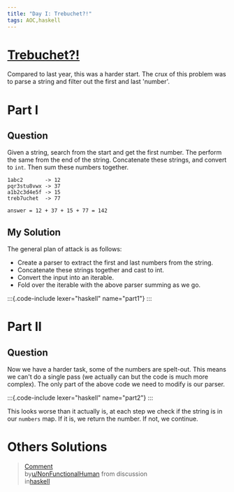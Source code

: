 ```yaml
---
title: "Day I: Trebuchet?!"
tags: AOC,haskell
---
```


# [Trebuchet?!](https://adventofcode.com/2023/day/1)

Compared to last year, this was a harder start. The crux of this problem was to parse a
string and filter out the first and last 'number'.

# Part I
## Question
Given a string, search from the start and get the first number. The perform the same
from the end of the string. Concatenate these strings, and convert to `int`. Then sum
these numbers together.

```
1abc2       -> 12
pqr3stu8vwx -> 37
a1b2c3d4e5f -> 15
treb7uchet  -> 77

answer = 12 + 37 + 15 + 77 = 142
```

## My Solution
The general plan of attack is as follows:

- Create a parser to extract the first and last numbers from the string.
- Concatenate these strings together and cast to int.
- Convert the input into an iterable.
- Fold over the iterable with the above parser summing as we go.

:::{.code-include lexer="haskell" name="part1"}
:::

# Part II
## Question
Now we have a harder task, some of the numbers are spelt-out. This means we can't do a
single pass (we actually can but the code is much more complex). The only part of the
above code we need to modify is our parser.

:::{.code-include lexer="haskell" name="part2"}
:::

This looks worse than it actually is, at each step we check if the string is in our
`numbers` map. If it is, we return the number. If not, we continue.

# Others Solutions
<blockquote class="reddit-embed-bq" data-embed-showtitle="true" data-embed-theme="dark" data-embed-height="833"><a href="https://www.reddit.com/r/haskell/comments/1885snc/comment/kbjvg1k/">Comment</a><br> by<a href="https://www.reddit.com/user/NonFunctionalHuman/">u/NonFunctionalHuman</a> from discussion<a href="https://www.reddit.com/r/haskell/comments/1885snc/advent_of_code_day_one_solution/"><no value=""></no></a><br> in<a href="https://www.reddit.com/r/haskell/">haskell</a></blockquote><script async="" src="https://embed.reddit.com/widgets.js" charset="UTF-8"></script>
